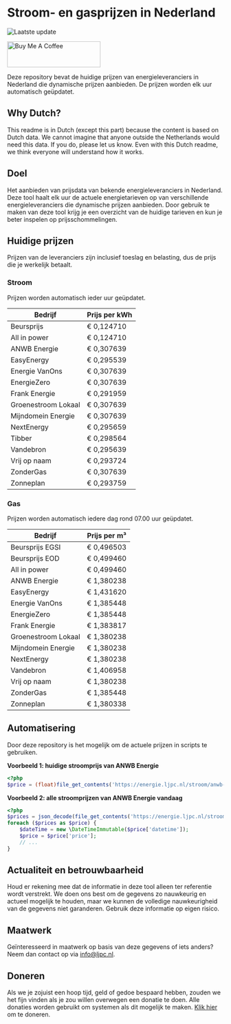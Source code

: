 # Stroom- en gasprijzen in Nederland

![Laatste update](https://img.shields.io/badge/laatste%20update-2025--02--15%2023%3A00%20CET-brightgreen)

<a href="https://www.buymeacoffee.com/Lars-" target="_blank"><img src="https://cdn.buymeacoffee.com/buttons/v2/default-orange.png" alt="Buy Me A Coffee" height="60" style="height: 60px !important;width: 217px !important;" ></a>

Deze repository bevat de huidige prijzen van energieleveranciers in Nederland die dynamische prijzen aanbieden. De prijzen worden elk uur automatisch geüpdatet.

## Why Dutch?

This readme is in Dutch (except this part) because the content is based on Dutch data. We cannot imagine that anyone outside the Netherlands would need this data. If you do, please let us know. Even with this Dutch readme, we think
everyone will understand how it works.

## Doel

Het aanbieden van prijsdata van bekende energieleveranciers in Nederland. Deze tool haalt elk uur de actuele energietarieven op van verschillende energieleveranciers die dynamische prijzen aanbieden. Door gebruik te maken van deze tool
krijg je een overzicht van de huidige tarieven en kun je beter inspelen op prijsschommelingen.

## Huidige prijzen

Prijzen van de leveranciers zijn inclusief toeslag en belasting, dus de prijs die je werkelijk betaalt.

### Stroom

Prijzen worden automatisch ieder uur geüpdatet.

 Bedrijf | Prijs per kWh 
---------|---------------
Beursprijs | € 0,124710
All in power | € 0,124710
ANWB Energie | € 0,307639
EasyEnergy | € 0,295539
Energie VanOns | € 0,307639
EnergieZero | € 0,307639
Frank Energie | € 0,291959
Groenestroom Lokaal | € 0,307639
Mijndomein Energie | € 0,307639
NextEnergy | € 0,295659
Tibber | € 0,298564
Vandebron | € 0,295639
Vrij op naam | € 0,293724
ZonderGas | € 0,307639
Zonneplan | € 0,293759


### Gas

Prijzen worden automatisch iedere dag rond 07.00 uur geüpdatet.

 Bedrijf | Prijs per m³ 
---------|--------------
Beursprijs EGSI | € 0,496503
Beursprijs EOD | € 0,499460
All in power | € 0,499460
ANWB Energie | € 1,380238
EasyEnergy | € 1,431620
Energie VanOns | € 1,385448
EnergieZero | € 1,385448
Frank Energie | € 1,383817
Groenestroom Lokaal | € 1,380238
Mijndomein Energie | € 1,380238
NextEnergy | € 1,380238
Vandebron | € 1,406958
Vrij op naam | € 1,380238
ZonderGas | € 1,385448
Zonneplan | € 1,380338


## Automatisering

Door deze repository is het mogelijk om de actuele prijzen in scripts te gebruiken.

**Voorbeeld 1: huidige stroomprijs van ANWB Energie**

```php
<?php
$price = (float)file_get_contents('https://energie.ljpc.nl/stroom/anwb-energie-nu.txt');

```

**Voorbeeld 2: alle stroomprijzen van ANWB Energie vandaag**

```php
<?php
$prices = json_decode(file_get_contents('https://energie.ljpc.nl/stroom/all-in-power-vandaag.json'),true);
foreach ($prices as $price) {
    $dateTime = new \DateTimeImmutable($price['datetime']);
    $price = $price['price'];
    // ...
}
```

## Actualiteit en betrouwbaarheid

Houd er rekening mee dat de informatie in deze tool alleen ter referentie wordt verstrekt. We doen ons best om de gegevens zo nauwkeurig en actueel mogelijk te houden, maar we kunnen de volledige nauwkeurigheid van de gegevens niet
garanderen. Gebruik deze informatie op eigen risico.

## Maatwerk

Geïnteresseerd in maatwerk op basis van deze gegevens of iets anders? Neem dan contact op
via [info@ljpc.nl](mailto:info@ljpc.nl?subject=Energie%20prijzen).

## Doneren

Als we je zojuist een hoop tijd, geld of gedoe bespaard hebben, zouden we het fijn vinden als je zou willen overwegen een
donatie te doen. Alle donaties worden gebruikt om systemen als dit mogelijk te
maken. [Klik hier](https://www.buymeacoffee.com/Lars-) om te doneren.
